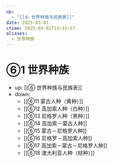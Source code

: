 ```yaml
---
up:
  - "[[⑥ 世界种族与民族表]]"
date: 2025-03-01
ctime: 2025-03-01T13:31:57
aliases:
  - 世界种族
---
```


# ⑥1 世界种族

- up: [[⑥ 世界种族与民族表]]
- down:	
	- [[⑥11 蒙古人种（黄种）]]
	- [[⑥12 高加索人种（白种）]]
	- [[⑥13 尼格罗人种（黑种）]]
	- [[⑥14 高加索－蒙古人种]]
	- [[⑥15 蒙古－尼格罗人种]]
	- [[⑥16 尼格罗－高加索人种]]
	- [[⑥17 高加索－蒙古－尼格罗人种]]
	- [[⑥18 澳大利亚人种（棕种）]]
	
